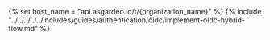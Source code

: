 {% set host_name = "api.asgardeo.io/t/{organization_name}" %}
{% include "../../../../../includes/guides/authentication/oidc/implement-oidc-hybrid-flow.md" %}
